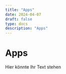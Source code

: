 ```yaml
---
title: "Apps"
date: 2024-04-07
draft: false
type: docs
description: "Apps"
---
```


# Apps

Hier könnte Ihr Text stehen